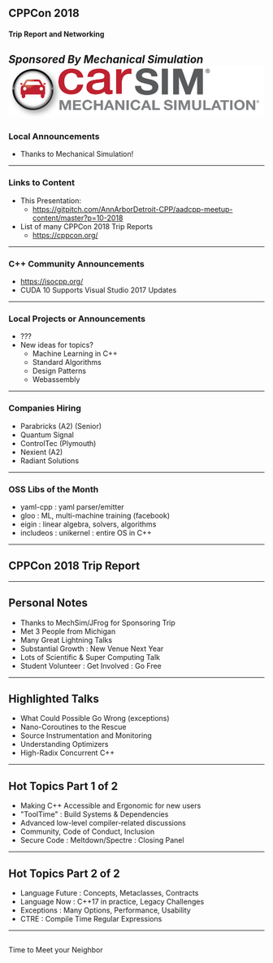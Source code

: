 ## CPPCon 2018
#### Trip Report and Networking
*Sponsored By Mechanical Simulation*  
![Carsim Logo](/assets/image/logo/carsim.png)
---
### Local Announcements
* Thanks to Mechanical Simulation!

---
### Links to Content
* This Presentation: 
    * https://gitpitch.com/AnnArborDetroit-CPP/aadcpp-meetup-content/master?p=10-2018
* List of many CPPCon 2018 Trip Reports
    * https://cppcon.org/

---
### C++ Community Announcements
* https://isocpp.org/
* CUDA 10 Supports Visual Studio 2017 Updates

---
### Local Projects or Announcements
* ???
* New ideas for topics?
    * Machine Learning in C++
    * Standard Algorithms
	* Design Patterns
    * Webassembly
    
---
### Companies Hiring
* Parabricks (A2) (Senior)
* Quantum Signal 
* ControlTec (Plymouth)
* Nexient (A2)
* Radiant Solutions

---
### OSS Libs of the Month
* yaml-cpp : yaml parser/emitter
* gloo : ML, multi-machine training (facebook)
* eigin : linear algebra, solvers, algorithms
* includeos : unikernel : entire OS in C++ 
---
## CPPCon 2018 Trip Report
---
## Personal Notes
* Thanks to MechSim/JFrog for Sponsoring Trip
* Met 3 People from Michigan
* Many Great Lightning Talks
* Substantial Growth : New Venue Next Year
* Lots of Scientific & Super Computing Talk
* Student Volunteer : Get Involved : Go Free
---
## Highlighted Talks
* What Could Possible Go Wrong (exceptions)
* Nano-Coroutines to the Rescue
* Source Instrumentation and Monitoring
* Understanding Optimizers
* High-Radix Concurrent C++
---
## Hot Topics Part 1 of 2
* Making C++ Accessible and Ergonomic for new users
* "ToolTime" : Build Systems & Dependencies
* Advanced low-level compiler-related discussions
* Community, Code of Conduct, Inclusion
* Secure Code : Meltdown/Spectre : Closing Panel
---
## Hot Topics Part 2 of 2
* Language Future : Concepts, Metaclasses, Contracts
* Language Now : C++17 in practice, Legacy Challenges
* Exceptions : Many Options, Performance, Usability
* CTRE : Compile Time Regular Expressions 
---
##
Time to Meet your Neighbor


    